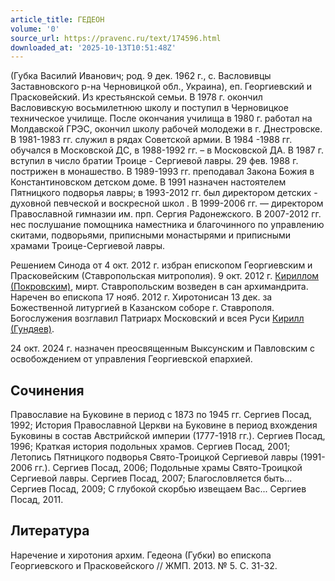```yaml
---
article_title: ГЕДЕОН
volume: '0'
source_url: https://pravenc.ru/text/174596.html
downloaded_at: '2025-10-13T10:51:48Z'
---
```


(Губка Василий Иванович; род. 9 дек. 1962 г., с. Васловивцы Заставновского р-на Черновицкой обл., Украина), еп. Георгиевский и Праcковейский. Из крестьянской семьи.
В 1978 г. окончил Васловивскую восьмилетнюю школу и поступил в Черновицкое техническое училище. После окончания училища в 1980 г. работал на Молдавской ГРЭС, окончил школу рабочей молодежи в г. Днестровске. В 1981-1983 гг. служил в рядах Советской армии.
В 1984 -1988 гг. обучался в Московской ДС, в 1988-1992 гг. – в Московской ДА.
В 1987 г. вступил в число братии Троице - Сергиевой лавры. 29 фев. 1988 г. пострижен в монашество.
В 1989-1993 гг. преподавал Закона Божия в Константиновском детском доме. В 1991 назначен настоятелем Пятницкого подворья лавры; в 1993-2012 гг. был директором детских - духовной певческой и воскресной школ . В 1999-2006 гг. — директором Православной гимназии им. прп. Сергия Радонежского.
В 2007-2012 гг. нес послушание помощника наместника и благочинного по управлению скитами, подворьями, приписными монастырями и приписными храмами Троице-Сергиевой лавры.

Решением Синода от 4 окт. 2012 г. избран епископом Георгиевским и Прасковейским (Ставропольская митрополия). 9 окт. 2012 г. [Кириллом (Покровским)](<https://pravenc.ru/text/Кириллом (Покровским).html>), мирт. Ставропольским возведен в сан архимандрита.
Наречен во епископа 17 нояб. 2012 г. Хиротонисан 13 дек. за Божественной литургией в Казанском соборе г. Ставрополя. Богослужения возглавил Патриарх Московский и всея Руси [Кирилл (Гундяев)](<https://pravenc.ru/text/КИРИЛЛ  ПАТРИАРХ МОСКОВСКИЙ И ВСЕЯ РУСИ.html>).

24 окт. 2024 г. назначен преосвященным Выксунским и Павловским с освобождением от управления Георгиевской епархией.

## Сочинения

Православие на Буковине в период с 1873 по 1945 гг. Сергиев Посад, 1992; История Православной Церкви на Буковине в период вхождения Буковины в состав Австрийской империи (1777-1918 гг.). Сергиев Посад, 1996; Краткая история подольных храмов. Сергиев Посад, 2001; Летопись Пятницкого подворья Свято-Троицкой Сергиевой лавры (1991-2006 гг.). Сергиев Посад, 2006; Подольные храмы Свято-Троицкой Сергиевой лавры. Сергиев Посад, 2007; Благословляется быть... Сергиев Посад, 2009; С глубокой скорбью извещаем Вас... Сергиев Посад, 2011.

## Литература

Наречение и хиротония архим. Гедеона (Губки) во епископа Георгиевского и Прасковейского // ЖМП. 2013. № 5. С. 31-32.
